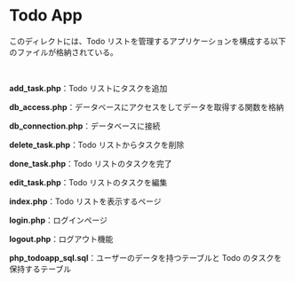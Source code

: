 # Todo App

このディレクトには、Todo リストを管理するアプリケーションを構成する以下のファイルが格納されている。

<br>

**add_task.php**：Todo リストにタスクを追加

**db_access.php**：データベースにアクセスをしてデータを取得する関数を格納

**db_connection.php**：データベースに接続

**delete_task.php**：Todo リストからタスクを削除

**done_task.php**：Todo リストのタスクを完了

**edit_task.php**：Todo リストのタスクを編集

**index.php**：Todo リストを表示するページ

**login.php**：ログインページ

**logout.php**：ログアウト機能

**php_todoapp_sql.sql**：ユーザーのデータを持つテーブルと Todo のタスクを保持するテーブル
